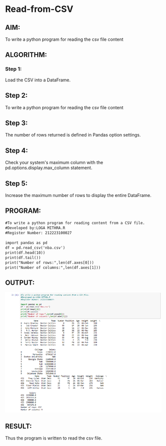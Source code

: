# Read-from-CSV
## AIM:
To write a python program for reading the csv file content
## ALGORITHM:
### Step 1:
Load the CSV into a DataFrame.
## Step 2:
To write a python program for reading the csv file content
## Step 3:
The number of rows returned is defined in Pandas option settings.
## Step 4:
Check your system's maximum column with the pd.options.display.max_column statement.
## Step 5:
Increase the maximum number of rows to display the entire DataFrame.
## PROGRAM:
```
#To write a python program for reading content from a CSV file.
#Developed by:LOGA MITHRA.R
#Register Number: 212223100027

import pandas as pd
df = pd.read_csv('nba.csv')
print(df.head(10))
print(df.tail())
print("Number of rows:",len(df.axes[0]))
print("Number of columns:",len(df.axes[1]))
```
## OUTPUT:
![output](/img%201.png)
## RESULT:
Thus the program is written to read the csv file.